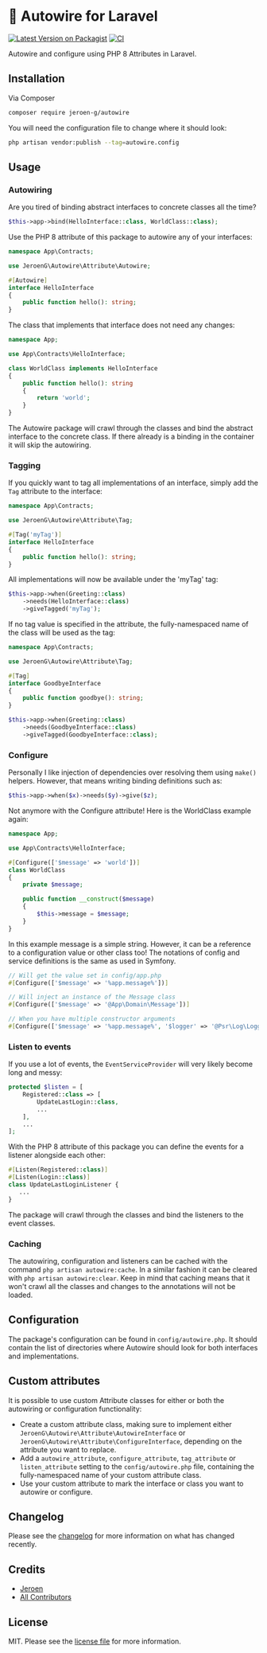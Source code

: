 # 🔌 Autowire for Laravel

[![Latest Version on Packagist][ico-version]][link-packagist]
[![CI][ico-actions]][link-actions]

Autowire and configure using PHP 8 Attributes in Laravel.

## Installation

Via Composer

``` bash
composer require jeroen-g/autowire
```

You will need the configuration file to change where it should look:

```bash
php artisan vendor:publish --tag=autowire.config
```

## Usage

### Autowiring

Are you tired of binding abstract interfaces to concrete classes all the time?

```php
$this->app->bind(HelloInterface::class, WorldClass::class);
```

Use the PHP 8 attribute of this package to autowire any of your interfaces:

```php
namespace App\Contracts;

use JeroenG\Autowire\Attribute\Autowire;

#[Autowire]
interface HelloInterface
{
    public function hello(): string;
}
```

The class that implements that interface does not need any changes:

```php
namespace App;

use App\Contracts\HelloInterface;

class WorldClass implements HelloInterface
{
    public function hello(): string
    {
        return 'world';
    }
}
```

The Autowire package will crawl through the classes and bind the abstract interface to the concrete class.
If there already is a binding in the container it will skip the autowiring.

### Tagging

If you quickly want to tag all implementations of an interface, simply add the `Tag` attribute to the interface:

```php
namespace App\Contracts;

use JeroenG\Autowire\Attribute\Tag;

#[Tag('myTag')]
interface HelloInterface
{
    public function hello(): string;
}
```

All implementations will now be available under the 'myTag' tag:

```php
$this->app->when(Greeting::class)
	->needs(HelloInterface::class)
	->giveTagged('myTag');
```

If no tag value is specified in the attribute, the fully-namespaced name of the class will be used as the tag:

```php
namespace App\Contracts;

use JeroenG\Autowire\Attribute\Tag;

#[Tag]
interface GoodbyeInterface
{
    public function goodbye(): string;
}
```

```php
$this->app->when(Greeting::class)
	->needs(GoodbyeInterface::class)
	->giveTagged(GoodbyeInterface::class);
```

### Configure

Personally I like injection of dependencies over resolving them using `make()` helpers.
However, that means writing binding definitions such as:

```php
$this->app->when($x)->needs($y)->give($z);
```

Not anymore with the Configure attribute!
Here is the WorldClass example again:

```php
namespace App;

use App\Contracts\HelloInterface;

#[Configure(['$message' => 'world'])]
class WorldClass
{
    private $message;

    public function __construct($message)
    {
        $this->message = $message;
    }
}
```

In this example message is a simple string.
However, it can be a reference to a configuration value or other class too!
The notations of config and service definitions is the same as used in Symfony. 

```php
// Will get the value set in config/app.php
#[Configure(['$message' => '%app.message%'])]

// Will inject an instance of the Message class
#[Configure(['$message' => '@App\Domain\Message'])]

// When you have multiple constructor arguments
#[Configure(['$message' => '%app.message%', '$logger' => '@Psr\Log\LoggerInterface'])]
```

### Listen to events

If you use a lot of events, the `EventServiceProvider` will very likely become long and messy:

```php
protected $listen = [
    Registered::class => [
        UpdateLastLogin::class,
        ...
    ],
    ...
];
```

With the PHP 8 attribute of this package you can define the events for a listener alongside each other:

```php
#[Listen(Registered::class)]
#[Listen(Login::class)]
class UpdateLastLoginListener {
   ...
}
```

The package will crawl through the classes and bind the listeners to the event classes.

### Caching

The autowiring, configuration and listeners can be cached with the command `php artisan autowire:cache`.
In a similar fashion it can be cleared with `php artisan autowire:clear`.
Keep in mind that caching means that it won't crawl all the classes and changes to the annotations will not be loaded.

## Configuration

The package's configuration can be found in `config/autowire.php`.
It should contain the list of directories where Autowire should look for both interfaces and implementations. 

## Custom attributes

It is possible to use custom Attribute classes for either or both the autowiring or configuration functionality:
- Create a custom attribute class, making sure to implement either `JeroenG\Autowire\Attribute\AutowireInterface` or `JeroenG\Autowire\Attribute\ConfigureInterface`, depending on the attribute you want to replace.
- Add a `autowire_attribute`, `configure_attribute`, `tag_attribute` or `listen_attribute` setting to the `config/autowire.php` file, containing the fully-namespaced name of your custom attribute class.
- Use your custom attribute to mark the interface or class you want to autowire or configure.

## Changelog

Please see the [changelog](changelog.md) for more information on what has changed recently.

## Credits

- [Jeroen][link-author]
- [All Contributors][link-contributors]

## License

MIT. Please see the [license file](license.md) for more information.

[ico-version]: https://img.shields.io/packagist/v/jeroen-g/autowire.svg?style=flat-square
[ico-actions]: https://img.shields.io/github/workflow/status/Jeroen-G/autowire/CI?label=CI%2FCD&style=flat-square

[link-actions]: https://github.com/Jeroen-G/autowire/actions?query=workflow:CI
[link-packagist]: https://packagist.org/packages/jeroen-g/autowire
[link-author]: https://github.com/jeroen-g
[link-contributors]: ../../contributors
